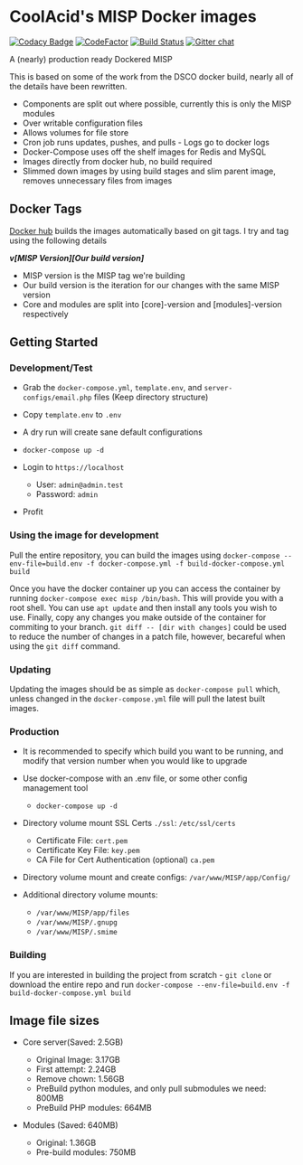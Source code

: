 # CoolAcid's MISP Docker images

[![Codacy Badge](https://api.codacy.com/project/badge/Grade/e9b0c08774a84b9e8e0454f3ac83651f)](https://app.codacy.com/manual/coolacid/docker-misp?utm_source=github.com&utm_medium=referral&utm_content=coolacid/docker-misp&utm_campaign=Badge_Grade_Dashboard)
[![CodeFactor](https://www.codefactor.io/repository/github/coolacid/docker-misp/badge/master)](https://www.codefactor.io/repository/github/coolacid/docker-misp/overview/master)
[![Build Status](https://travis-ci.org/coolacid/docker-misp.svg?branch=master)](https://travis-ci.org/coolacid/docker-misp)
[![Gitter chat](https://badges.gitter.im/gitterHQ/gitter.png)](https://gitter.im/MISP/Docker)

A (nearly) production ready Dockered MISP

This is based on some of the work from the DSCO docker build, nearly all of the details have been rewritten.

-   Components are split out where possible, currently this is only the MISP modules
-   Over writable configuration files
-   Allows volumes for file store
-   Cron job runs updates, pushes, and pulls - Logs go to docker logs
-   Docker-Compose uses off the shelf images for Redis and MySQL
-   Images directly from docker hub, no build required
-   Slimmed down images by using build stages and slim parent image, removes unnecessary files from images

## Docker Tags

[Docker hub](https://hub.docker.com/r/coolacid/misp-docker) builds the images automatically based on git tags. I try and tag using the following details

***v\[MISP Version]\[Our build version]***

-   MISP version is the MISP tag we're building
-   Our build version is the iteration for our changes with the same MISP version
-   Core and modules are split into \[core]-version and \[modules]-version respectively

## Getting Started

### Development/Test

- Grab the `docker-compose.yml`, `template.env`, and `server-configs/email.php` files (Keep directory structure)

- Copy `template.env` to `.env`

- A dry run will create sane default configurations

- `docker-compose up -d`

- Login to `https://localhost`
    -   User: `admin@admin.test`
    -   Password: `admin`

- Profit

### Using the image for development

Pull the entire repository, you can build the images using `docker-compose --env-file=build.env -f docker-compose.yml -f build-docker-compose.yml build`

Once you have the docker container up you can access the container by running `docker-compose exec misp /bin/bash`.
This will provide you with a root shell. You can use `apt update` and then install any tools you wish to use.
Finally, copy any changes you make outside of the container for commiting to your branch. 
`git diff -- [dir with changes]` could be used to reduce the number of changes in a patch file, however, becareful when using the `git diff` command.

### Updating

Updating the images should be as simple as `docker-compose pull` which, unless changed in the `docker-compose.yml` file will pull the latest built images.

### Production
- It is recommended to specify which build you want to be running, and modify that version number when you would like to upgrade

- Use docker-compose with an .env file, or some other config management tool
  - `docker-compose up -d`

- Directory volume mount SSL Certs `./ssl`: `/etc/ssl/certs`
    -   Certificate File: `cert.pem`
    -   Certificate Key File: `key.pem`
    -   CA File for Cert Authentication (optional) `ca.pem`

- Directory volume mount and create configs: `/var/www/MISP/app/Config/`

- Additional directory volume mounts:
    -   `/var/www/MISP/app/files`
    -   `/var/www/MISP/.gnupg`
    -   `/var/www/MISP/.smime`

### Building

If you are interested in building the project from scratch - `git clone` or download the entire repo and run 
`docker-compose --env-file=build.env -f build-docker-compose.yml build` 

## Image file sizes

-   Core server(Saved: 2.5GB)
    -   Original Image: 3.17GB
    -   First attempt: 2.24GB
    -   Remove chown: 1.56GB
    -   PreBuild python modules, and only pull submodules we need: 800MB
    -   PreBuild PHP modules: 664MB

-   Modules (Saved: 640MB)
    -   Original: 1.36GB
    -   Pre-build modules: 750MB
